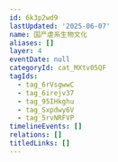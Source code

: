 ```yaml
---
id: 6k3p2wd9
lastUpdated: '2025-06-07'
name: 国产虐系生物文化
aliases: []
layer: 4
eventDate: null
categoryId: cat_MXtv05QF
tagIds:
  - tag_6rVsgwwC
  - tag_6irejv37
  - tag_95IHkghu
  - tag_Sxpdwy6V
  - tag_5rvNRFVP
timelineEvents: []
relations: []
titledLinks: []
---
```



